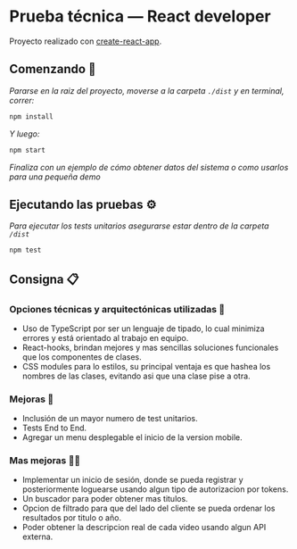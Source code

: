 # Prueba técnica — React developer

Proyecto realizado con [create-react-app](https://github.com/facebookincubator/create-react-app).

## Comenzando 🚀

_Pararse en la raiz del proyecto, moverse a la carpeta `./dist` y en terminal, correr:_


```javascript
npm install
```

_Y luego:_

```javascript
npm start
```

_Finaliza con un ejemplo de cómo obtener datos del sistema o como usarlos para una pequeña demo_

## Ejecutando las pruebas ⚙️

_Para ejecutar los tests unitarios asegurarse estar dentro de la carpeta `/dist`_

```javascript
npm test
```

## Consigna 📋

### Opciones técnicas y arquitectónicas utilizadas 📌

* Uso de TypeScript por ser un lenguaje de tipado, lo cual minimiza errores y está orientado al trabajo en equipo.
* React-hooks, brindan mejores y mas sencillas soluciones funcionales que los componentes de clases.
* CSS modules para lo estilos, su principal ventaja es que hashea los nombres de las clases, evitando asi que una clase pise a otra.

### Mejoras 📌
* Inclusión de un mayor numero de test unitarios.
* Tests End to End.
* Agregar un menu desplegable el inicio de la version mobile.

### Mas mejoras 📌📌
* Implementar un inicio de sesión, donde se pueda registrar y posteriormente loguearse usando algun tipo de autorizacion por tokens.
* Un buscador para poder obtener mas titulos.
* Opcion de filtrado para que del lado del cliente se pueda ordenar los resultados por titulo o año.
* Poder obtener la descripcion real de cada video usando algun API externa.